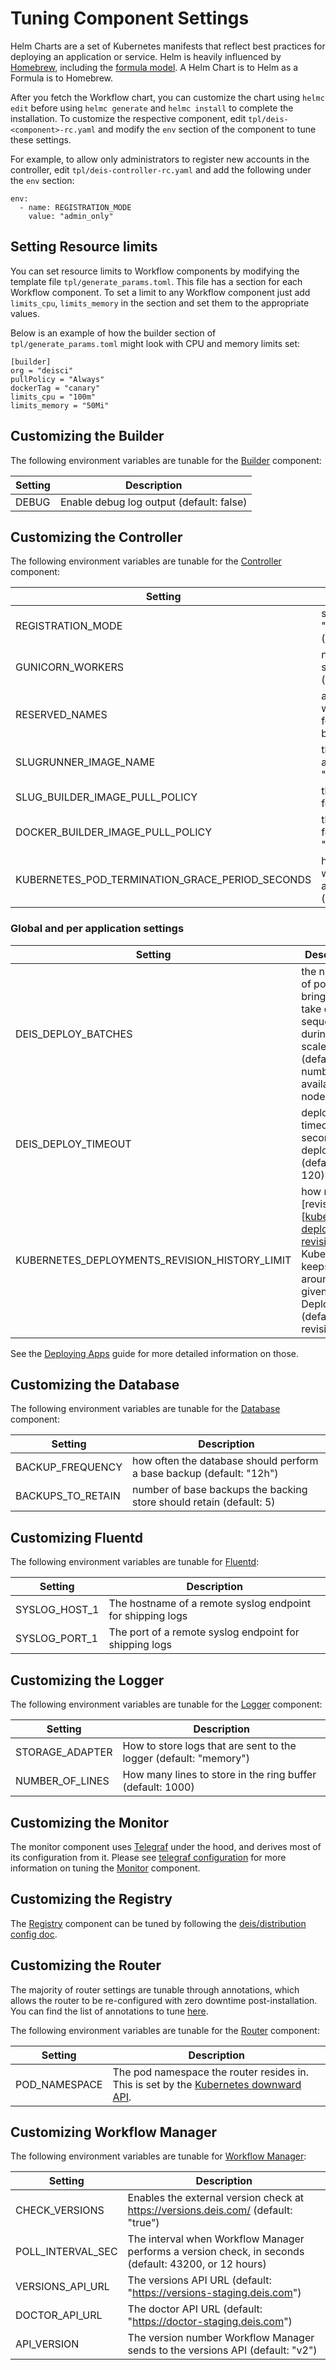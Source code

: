 # Tuning Component Settings

Helm Charts are a set of Kubernetes manifests that reflect best practices for deploying an
application or service. Helm is heavily influenced by [Homebrew](http://brew.sh/), including the
[formula model](https://github.com/Homebrew/homebrew-core). A Helm Chart is to Helm as a Formula
is to Homebrew.

After you fetch the Workflow chart, you can customize the chart using `helmc edit` before using
`helmc generate` and `helmc install` to complete the installation. To customize the respective
component, edit `tpl/deis-<component>-rc.yaml` and modify the `env` section of the component to
tune these settings.

For example, to allow only administrators to register new accounts in the controller,
edit `tpl/deis-controller-rc.yaml` and add the following under the `env` section:

```
env:
  - name: REGISTRATION_MODE
    value: "admin_only"
```

## Setting Resource limits

You can set resource limits to Workflow components by modifying the template file `tpl/generate_params.toml`.
This file has a section for each Workflow component. To set a limit to any Workflow component just add `limits_cpu`, `limits_memory`
in the section and set them to the appropriate values.

Below is an example of how the builder section of `tpl/generate_params.toml` might look with CPU and memory limits set:

```
[builder]
org = "deisci"
pullPolicy = "Always"
dockerTag = "canary"
limits_cpu = "100m"
limits_memory = "50Mi"
```

## Customizing the Builder

The following environment variables are tunable for the [Builder][] component:

Setting | Description
------- | ---------------------------------
DEBUG   | Enable debug log output (default: false)

## Customizing the Controller

The following environment variables are tunable for the [Controller][] component:

Setting                                         | Description
----------------------------------------------- | ---------------------------------
REGISTRATION_MODE                               | set registration to "enabled", "disabled", or "admin_only" (default: "enabled")
GUNICORN_WORKERS                                | number of [gunicorn][] workers spawned to process requests (default: CPU cores * 4 + 1)
RESERVED_NAMES                                  | a comma-separated list of names which applications cannot reserve for routing (default: "deis, deis-builder, deis-workflow-manager")
SLUGRUNNER_IMAGE_NAME                           | the image used to run buildpack application slugs (default: "quay.io/deisci/slugrunner:canary")
SLUG_BUILDER_IMAGE_PULL_POLICY                  | the kubernetes [image pull policy][pull-policy] for slugbuilder (default: "Always")
DOCKER_BUILDER_IMAGE_PULL_POLICY                | the kubernetes [image pull policy][pull-policy] for dockerbuilder (default: "Always")
KUBERNETES_POD_TERMINATION_GRACE_PERIOD_SECONDS | how many seconds kubernetes waits for a pod to finish work after a SIGTERM before sending SIGKILL (default: 30)

### Global and per application settings

Setting                                         | Description
----------------------------------------------- | ---------------------------------
DEIS_DEPLOY_BATCHES                             | the number of pods to bring up and take down sequentially during a scale (default: number of available nodes)
DEIS_DEPLOY_TIMEOUT                             | deploy timeout in seconds per deploy batch (default: 120)
KUBERNETES_DEPLOYMENTS_REVISION_HISTORY_LIMIT   | how many [revisions][[kubernetes-deployment-revision]] Kubernetes keeps around of a given Deployment (default: all revisions)

See the [Deploying Apps][] guide for more detailed information on those.

## Customizing the Database

The following environment variables are tunable for the [Database][] component:

Setting           | Description
----------------- | ---------------------------------
BACKUP_FREQUENCY  | how often the database should perform a base backup (default: "12h")
BACKUPS_TO_RETAIN | number of base backups the backing store should retain (default: 5)

## Customizing Fluentd

The following environment variables are tunable for [Fluentd][logger]:

Setting           | Description
----------------- | ---------------------------------
SYSLOG_HOST_1     | The hostname of a remote syslog endpoint for shipping logs
SYSLOG_PORT_1     | The port of a remote syslog endpoint for shipping logs

## Customizing the Logger

The following environment variables are tunable for the [Logger][] component:

Setting           | Description
----------------- | ---------------------------------
STORAGE_ADAPTER   | How to store logs that are sent to the logger (default: "memory")
NUMBER_OF_LINES   | How many lines to store in the ring buffer (default: 1000)

## Customizing the Monitor

The monitor component uses [Telegraf](https://github.com/influxdata/telegraf) under the hood, and
derives most of its configuration from it. Please see
[telegraf configuration](https://github.com/influxdata/telegraf/blob/master/docs/CONFIGURATION.md)
for more information on tuning the [Monitor][] component.

## Customizing the Registry

The [Registry][] component can be tuned by following the
[deis/distribution config doc](https://github.com/deis/distribution/blob/master/docs/configuration.md).

## Customizing the Router

The majority of router settings are tunable through annotations, which allows the router to be
re-configured with zero downtime post-installation. You can find the list of annotations to tune
[here](https://github.com/deis/router#annotations).

The following environment variables are tunable for the [Router][] component:

Setting           | Description
----------------- | ---------------------------------
POD_NAMESPACE     | The pod namespace the router resides in. This is set by the [Kubernetes downward API][downward-api].

## Customizing Workflow Manager

The following environment variables are tunable for [Workflow Manager][]:

Setting                            | Description
---------------------------------- | ---------------------------------
CHECK_VERSIONS    | Enables the external version check at <https://versions.deis.com/> (default: "true")
POLL_INTERVAL_SEC | The interval when Workflow Manager performs a version check, in seconds (default: 43200, or 12 hours)
VERSIONS_API_URL  | The versions API URL (default: "<https://versions-staging.deis.com>")
DOCTOR_API_URL    | The doctor API URL (default: "<https://doctor-staging.deis.com>")
API_VERSION       | The version number Workflow Manager sends to the versions API (default: "v2")


[Deploying Apps]: ../applications/deploying-apps.md
[builder]: ../understanding-workflow/components.md#builder
[controller]: ../understanding-workflow/components.md#controller
[database]: ../understanding-workflow/components.md#database
[Deployments]: http://kubernetes.io/docs/user-guide/deployments/
[downward-api]: http://kubernetes.io/docs/user-guide/downward-api/
[gunicorn]: http://gunicorn.org/
[kubernetes-deployment-revision]: http://kubernetes.io/docs/user-guide/deployments/#revision-history-limit
[logger]: ../understanding-workflow/components.md#logger-fluentd-logger
[monitor]: ../understanding-workflow/components.md#monitor
[pull-policy]: http://kubernetes.io/docs/user-guide/images/
[registry]: ../understanding-workflow/components.md#registry
[ReplicationControllers]: http://kubernetes.io/docs/user-guide/replication-controller/
[router]: ../understanding-workflow/components.md#router
[workflow manager]: ../understanding-workflow/components.md#workflow-manager
